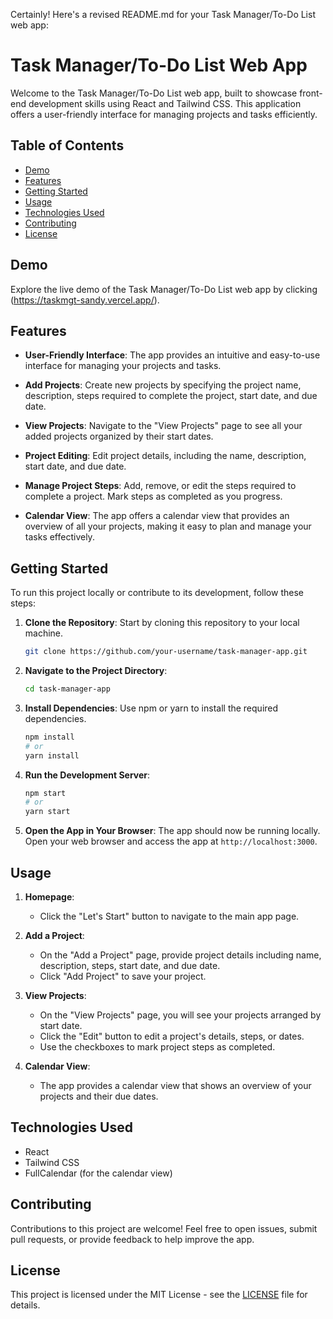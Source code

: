 Certainly! Here's a revised README.md for your Task Manager/To-Do List web app:

# Task Manager/To-Do List Web App

Welcome to the Task Manager/To-Do List web app, built to showcase front-end development skills using React and Tailwind CSS. This application offers a user-friendly interface for managing projects and tasks efficiently.

## Table of Contents

- [Demo](#demo)
- [Features](#features)
- [Getting Started](#getting-started)
- [Usage](#usage)
- [Technologies Used](#technologies-used)
- [Contributing](#contributing)
- [License](#license)

## Demo

Explore the live demo of the Task Manager/To-Do List web app by clicking (https://taskmgt-sandy.vercel.app/).

## Features

- **User-Friendly Interface**: The app provides an intuitive and easy-to-use interface for managing your projects and tasks.

- **Add Projects**: Create new projects by specifying the project name, description, steps required to complete the project, start date, and due date.

- **View Projects**: Navigate to the "View Projects" page to see all your added projects organized by their start dates.

- **Project Editing**: Edit project details, including the name, description, start date, and due date.

- **Manage Project Steps**: Add, remove, or edit the steps required to complete a project. Mark steps as completed as you progress.

- **Calendar View**: The app offers a calendar view that provides an overview of all your projects, making it easy to plan and manage your tasks effectively.

## Getting Started

To run this project locally or contribute to its development, follow these steps:

1. **Clone the Repository**: Start by cloning this repository to your local machine.

   ```bash
   git clone https://github.com/your-username/task-manager-app.git
   ```

2. **Navigate to the Project Directory**:

   ```bash
   cd task-manager-app
   ```

3. **Install Dependencies**: Use npm or yarn to install the required dependencies.

   ```bash
   npm install
   # or
   yarn install
   ```

4. **Run the Development Server**:

   ```bash
   npm start
   # or
   yarn start
   ```

5. **Open the App in Your Browser**: The app should now be running locally. Open your web browser and access the app at `http://localhost:3000`.

## Usage

1. **Homepage**:

   - Click the "Let's Start" button to navigate to the main app page.

2. **Add a Project**:

   - On the "Add a Project" page, provide project details including name, description, steps, start date, and due date.
   - Click "Add Project" to save your project.

3. **View Projects**:

   - On the "View Projects" page, you will see your projects arranged by start date.
   - Click the "Edit" button to edit a project's details, steps, or dates.
   - Use the checkboxes to mark project steps as completed.

4. **Calendar View**:
   - The app provides a calendar view that shows an overview of your projects and their due dates.

## Technologies Used

- React
- Tailwind CSS
- FullCalendar (for the calendar view)

## Contributing

Contributions to this project are welcome! Feel free to open issues, submit pull requests, or provide feedback to help improve the app.

## License

This project is licensed under the MIT License - see the [LICENSE](LICENSE) file for details.
